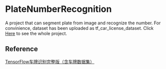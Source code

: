 # PlateNumberRecognition
A project that can segment plate from image and recognize the number.
For convinience, dataset has been uploaded as tf_car_license_dataset.
Click [Here](https://github.com/ZeQiStudio/Intelligent-Transportation) to see the whole project.
## Reference
[TensorFlow车牌识别完整版（含车牌数据集）](https://blog.csdn.net/shadown1ght/article/details/78571187)
